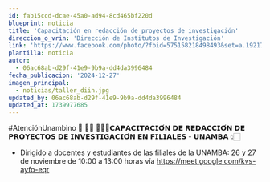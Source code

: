 ```yaml
---
id: fab15ccd-dcae-45a0-ad94-8cd465bf220d
blueprint: noticia
title: 'Capacitación en redacción de proyectos de investigación'
direccion_o_vrin: 'Dirección de Institutos de Investigación'
link: 'https://www.facebook.com/photo/?fbid=575158218498493&set=a.192176686796650'
plantilla: noticia
autor:
  - 06ac68ab-d29f-41e9-9b9a-dd4da3996484
fecha_publicacion: '2024-12-27'
imagen_principal:
  - noticias/taller_diin.jpg
updated_by: 06ac68ab-d29f-41e9-9b9a-dd4da3996484
updated_at: 1739977685
---
```

#AtenciónUnambino 📢 📢📢 📢👆🏻𝗖𝗔𝗣𝗔𝗖𝗜𝗧𝗔𝗖𝗜𝗢́𝗡 𝗗𝗘 𝗥𝗘𝗗𝗔𝗖𝗖𝗜𝗢́𝗡 𝗗𝗘 𝗣𝗥𝗢𝗬𝗘𝗖𝗧𝗢𝗦 𝗗𝗘 𝗜𝗡𝗩𝗘𝗦𝗧𝗜𝗚𝗔𝗖𝗜𝗢́𝗡 𝗘𝗡 𝗙𝗜𝗟𝗜𝗔𝗟𝗘𝗦 - 𝗨𝗡𝗔𝗠𝗕𝗔 👆🏻

* Dirigido a docentes y estudiantes de las filiales de la UNAMBA: 26 y 27 de noviembre de 10:00 a 13:00 horas vía https://meet.google.com/kvs-ayfo-eqr